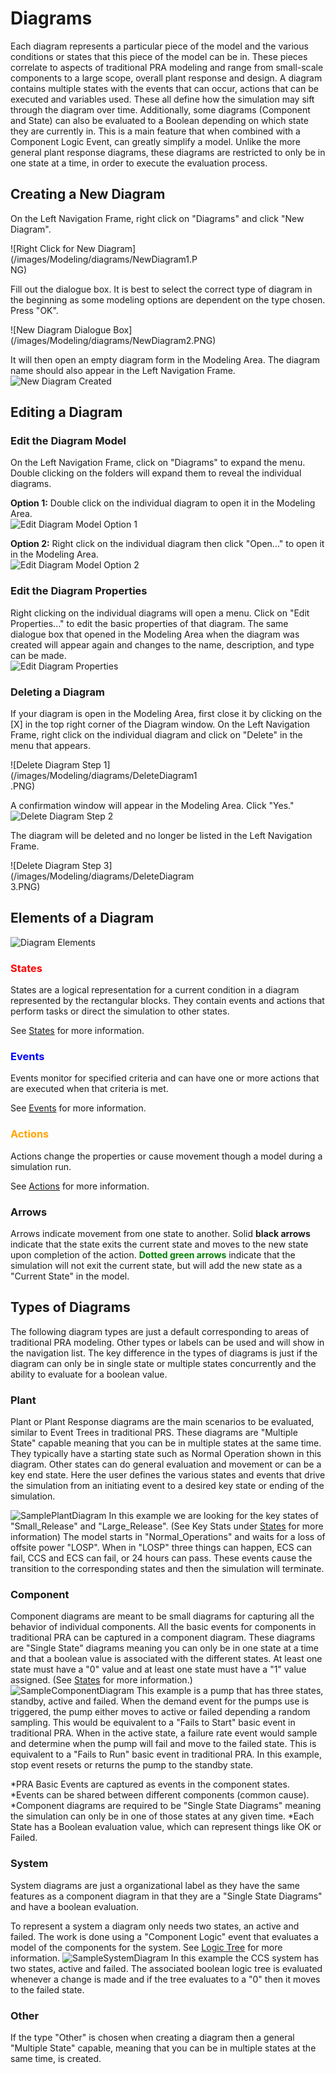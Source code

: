 # Diagrams
  Each diagram represents a particular piece of the model and the various conditions or states that this piece of the model can be in.  These pieces correlate to aspects of traditional PRA modeling and range from small-scale components to a large scope, overall plant response and design.  A diagram contains multiple states with the events that can occur, actions that can be executed and variables used.  These all define how the simulation may sift through the diagram over time.
  Additionally, some diagrams (Component and State) can also be evaluated to a Boolean depending on which state they are currently in. This is a main feature that when combined with a Component Logic Event, can greatly simplify a model. Unlike the more general plant response diagrams, these diagrams are restricted to only be in one state at a time, in order to execute the evaluation process.

## Creating a New Diagram
  On the Left Navigation Frame, right click on "Diagrams" and click "New Diagram". <br>
  <div style="width:300px">![Right Click for New Diagram](/images/Modeling/diagrams/NewDiagram1.PNG)</div>

  Fill out the dialogue box. It is best to select the correct type of diagram in the beginning as some modeling options are dependent on the type chosen. Press "OK". <br>
  <div style="width:500px">![New Diagram Dialogue Box](/images/Modeling/diagrams/NewDiagram2.PNG)</div>

  It will then open an empty diagram form in the Modeling Area. The diagram name should also appear in the Left Navigation Frame. <br>
  ![New Diagram Created](/images/Modeling/diagrams/NewDiagram3.PNG)

## Editing a Diagram

### Edit the Diagram Model
  On the Left Navigation Frame, click on "Diagrams" to expand the menu. Double clicking on the folders will expand them to reveal the individual diagrams. 

  **Option 1:**
  Double click on the individual diagram to open it in the Modeling Area.<br>
  ![Edit Diagram Model Option 1](/images/Modeling/diagrams/EditDiagram1.PNG)

  **Option 2:**
  Right click on the individual diagram then click "Open..." to open it in the Modeling Area.<br>
  ![Edit Diagram Model Option 2](/images/Modeling/diagrams/EditDiagram2.PNG)

### Edit the Diagram Properties
   Right clicking on the individual diagrams will open a menu. Click on "Edit Properties..." to edit the basic properties of that diagram. The same dialogue box that opened in the Modeling Area when the diagram was created will appear again and changes to the name, description, and type can be made.<br>
   ![Edit Diagram Properties](/images/Modeling/diagrams/EditDiagramProps.PNG)

### Deleting a Diagram
  If your diagram is open in the Modeling Area, first close it by clicking on the [X] in the top right corner of the Diagram window. On the Left Navigation Frame, right click on the individual diagram and click on "Delete" in the menu that appears.<br>
  <div style="width:300px">![Delete Diagram Step 1](/images/Modeling/diagrams/DeleteDiagram1.PNG)</div>

  A confirmation window will appear in the Modeling Area. Click "Yes."<br>
  ![Delete Diagram Step 2](/images/Modeling/diagrams/DeleteDiagram2.PNG)<br>

  The diagram will be deleted and no longer be listed in the Left Navigation Frame.<br>
  <div style="width:300px">![Delete Diagram Step 3](/images/Modeling/diagrams/DeleteDiagram3.PNG)</div>

## Elements of a Diagram
  ![Diagram Elements](/images/Modeling/diagrams/DiagramElements.PNG)

### <span style="color:red"> States </span>
  States are a logical representation for a current condition in a diagram represented by the rectangular blocks. They contain events and actions that perform tasks or direct the simulation to other states. <br> 

  See [States](/guide/Modeling/states.md) for more information.

### <span style="color:blue"> Events </span>
  Events monitor for specified criteria and can have one or more actions that are executed when that criteria is met. <br>

  See [Events](/guide/Modeling/events.md) for more information.

### <span style="color:orange"> Actions </span>
  Actions change the properties or cause movement though a model during a simulation run. <br>

  See [Actions](/guide/Modeling/actions.md) for more information.

### Arrows
  Arrows indicate movement from one state to another. Solid **black arrows** indicate that the state exits the current state and moves to the new state upon completion of the action. <span style="color:green">**Dotted green arrows**</span> indicate that the simulation will not exit the current state, but will add the new state as a "Current State" in the model. <br>

## Types of Diagrams
  The following diagram types are just a default corresponding to areas of traditional PRA modeling. Other types or labels can be used and will show in the navigation list. 
  The key difference in the types of diagrams is just if the diagram can only be in single state or multiple states concurrently and the ability to evaluate for a boolean value.

### Plant
  Plant or Plant Response diagrams are the main scenarios to be evaluated, similar to Event Trees in traditional PRS. 
  These diagrams are "Multiple State" capable meaning that you can be in multiple states at the same time.
  They typically have a starting state such as Normal Operation shown in this diagram. Other states can do general evaluation and movement or can be a key end state.  Here the user defines the various states and events that drive the simulation from an initiating event to a desired key state or ending of the simulation.
   
  ![SamplePlantDiagram](/images/Modeling/diagrams/SamplePlantDiagram.PNG)
  In this example we are looking for the key states of "Small_Release" and "Large_Release". (See Key Stats under [States](/guide/Modeling/states.md) for more information) The model starts in "Normal_Operations" and waits for a loss of offsite power "LOSP". When in "LOSP" three things can happen, ECS can fail, CCS and ECS can fail, or 24 hours can pass. These events cause the transition to the corresponding states and then the simulation will terminate.
 

### Component
  Component diagrams are meant to be small diagrams for capturing all the behavior of individual components. All the basic events for components in traditional PRA can be captured in a component diagram.
  These diagrams are "Single State" diagrams meaning you can only be in one state at a time and that a boolean value is associated with the different states. At least one state must have a "0" value and at least one state must have a "1" value assigned. (See [States](/guide/Modeling/states.md) for more information.) <br>
  ![SampleComponentDiagram](/images/Modeling/diagrams/SampleComponentDiagram.PNG)
  This example is a pump that has three states, standby, active and failed. When the demand event for the pumps use is triggered, the pump either moves to active or failed depending a random sampling. This would be equivalent to a "Fails to Start" basic event in traditional PRA.
  When in the active state, a failure rate event would sample and determine when the pump will fail and move to the failed state. This is equivalent to a "Fails to Run" basic event in traditional PRA.
  In this example, stop event resets or returns the pump to the standby state.

  *PRA Basic Events are captured as events in the component states.
  *Events can be shared between different components (common cause).
  *Component diagrams are required to be "Single State Diagrams" meaning the simulation can only be in one of those states at any given time.
  *Each State has a Boolean evaluation value, which can represent things like OK or Failed.

### System
  System diagrams are just a organizational label as they have the same features as a component diagram in that they are a "Single State Diagrams" and have a boolean evaluation.<br>
  
  To represent a system a diagram only needs two states, an active and failed. The work is done using a "Component Logic" event that evaluates a model of the components for the system.
  See [Logic Tree](/guide/Modeling/logicTree.md) for more information.
  ![SampleSystemDiagram](/images/Modeling/diagrams/SampleSystemDiagram.PNG)
  In this example the CCS system has two states, active and failed. The associated boolean logic tree is evaluated whenever a change is made and if the tree evaluates to a "0" then it moves to the failed state.

### Other
  If the type "Other" is chosen when creating a diagram then a general "Multiple State" capable, meaning that you can be in multiple states at the same time, is created.<br>


<!--Copyright 2021 Battelle Energy Alliance-->

